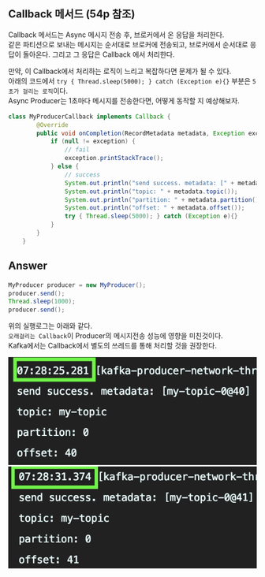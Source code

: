 ## Callback 메서드 (54p 참조)
Callback 메서드는 Async 메시지 전송 후, 브로커에서 온 응답을 처리한다.  
같은 파티션으로 보내는 메시지는 순서대로 브로커에 전송되고, 브로커에서 순서대로 응답이 돌아온다.
그리고 그 응답은 Callback 에서 처리한다.  

만약, 이 Callback에서 처리하는 로직이 느리고 복잡하다면 문제가 될 수 있다.  
아래의 코드에서 `try { Thread.sleep(5000); } catch (Exception e){}` 부분은 `5초가 걸리는 로직`이다.  
Async Producer는 1초마다 메시지를 전송한다면, 어떻게 동작할 지 예상해보자. 

~~~java
class MyProducerCallback implements Callback {
        @Override
        public void onCompletion(RecordMetadata metadata, Exception exception) {
            if (null != exception) {
                // fail
                exception.printStackTrace();
            } else {
                // success
                System.out.println("send success. metadata: [" + metadata + "]");
                System.out.println("topic: " + metadata.topic());
                System.out.println("partition: " + metadata.partition());
                System.out.println("offset: " + metadata.offset());
                try { Thread.sleep(5000); } catch (Exception e){}
            }
        }
    }
~~~

## Answer
~~~java
MyProducer producer = new MyProducer();
producer.send();
Thread.sleep(1000);
producer.send();
~~~
위의 실행로그는 아래와 같다.  
`오래걸리는 Callback`이 Producer의 메시지전송 성능에 영향을 미친것이다.  
Kafka에서는 Callback에서 별도의 쓰레드를 통해 처리할 것을 권장한다.

![callback-log-1](img/callback-log-1.png)
![callback-log-2](img/callback-log-2.png)